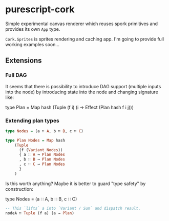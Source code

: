 # purescript-cork

Simple experimental canvas renderer which reuses spork primitives and provides its own `App` type.

`Cork.Sprites` is sprites rendering and caching app. I'm going to provide full working examples soon...

## Extensions

### Full DAG

It seems that there is possibility to introduce DAG support (multiple inputs into the node) by introducing state into the node and changing signature like:

type Plan = Map hash (Tuple (f i) (i → Effect (Plan hash f i j)))

### Extending plan types

```purescript
type Nodes = (a ∷ A, b ∷ B, c ∷ C)

type Plan Nodes = Map hash
    (Tuple
      (f (Variant Nodes))
      { a ∷ A → Plan Nodes
      , b ∷ B → Plan Nodes
      , c ∷ C → Plan Nodes
      }
    )
```

Is this worth anything? Maybe it is better to guard "type safety" by construction:

type Nodes = (a ∷ A, b ∷ B, c ∷ C)

``` purescript
-- This `lifts` a into `Variant / Sum` and dispatch result.
nodeA ∷ Tuple (f a) (a → Plan)
```

